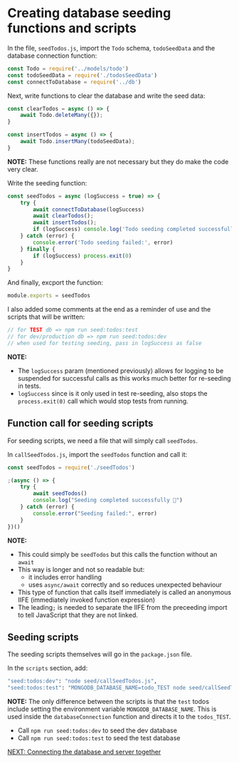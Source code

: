 # Creating database seeding functions and scripts

In the file, `seedTodos.js`, import the `Todo` schema, `todoSeedData` and the database connection function:
```javascript
const Todo = require('../models/todo')
const todoSeedData = require('./todosSeedData')
const connectToDatabase = require('../db')
```

Next, write functions to clear the database and write the seed data:
```javascript
const clearTodos = async () => {
    await Todo.deleteMany({});
}

const insertTodos = async () => {
    await Todo.insertMany(todoSeedData);
}
```

**NOTE:** These functions really are not necessary but they do make the code very clear.

Write the seeding function:

```javascript
const seedTodos = async (logSuccess = true) => {
    try {
        await connectToDatabase(logSuccess)
        await clearTodos();
        await insertTodos();
        if (logSuccess) console.log('Todo seeding completed successfully.')
    } catch (error) {
        console.error('Todo seeding failed:', error)
    } finally {
        if (logSuccess) process.exit(0)
    }
}
```

And finally, excport the function:

```javascript
module.exports = seedTodos
```

I also added some comments at the end as a reminder of use and the scripts that will be written:

```javascript
// for TEST db => npm run seed:todos:test
// for dev/production db => npm run seed:todos:dev
// when used for testing seeding, pass in logSuccess as false
```

**NOTE:**
- The `logSuccess` param (mentioned previously) allows for logging to be suspended for successful calls as this works much better for re-seeding in tests.
- `logSuccess` since is it only used in test re-seeding, also stops the `process.exit(0)` call which would stop tests from running.

## Function call for seeding scripts

For seeding scripts, we need a file that will simply call `seedTodos`.

In `callSeedTodos.js`, import the `seedTodos` function and call it:

```javascript
const seedTodos = require('./seedTodos')

;(async () => {
    try {
        await seedTodos()
        console.log("Seeding completed successfully 🌱")
    } catch (error) {
        console.error("Seeding failed:", error)
    }
})()
```

**NOTE:** 
- This could simply be `seedTodos` but this calls the function without an `await`
- This way is longer and not so readable but:
  - it includes error handling
  - uses `async/await` correctly and so reduces unexpected behaviour
- This type of function that calls itself immediately is called an anonymous IIFE (immediately invoked function expression)
- The leading`;` is needed to separate the IIFE from the preceeding import to tell JavaScript that they are not linked.

## Seeding scripts

The seeding scripts themselves will go in the `package.json` file.

In the `scripts` section, add:
```bash
"seed:todos:dev": "node seed/callSeedTodos.js",
"seed:todos:test": "MONGODB_DATABASE_NAME=todo_TEST node seed/callSeedTodos.js"
```

**NOTE:** The only difference between the scripts is that the `test` todos include setting the environment variable `MONGODB_DATABASE_NAME`. This is used inside the `databaseConnection` function and directs it to the `todos_TEST`.

- Call `npm run seed:todos:dev` to seed the dev database
- Call `npm run seed:todos:test` to seed the test database

[NEXT: Connecting the database and server together](7.connectServerAndDatabase.md)